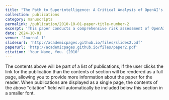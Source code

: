 ```yaml
---
title: "The Path to Superintelligence: A Critical Analysis of OpenAI's Five Levels of AI Progression"
collection: publications
category: manuscripts
permalink: /publication/2010-10-01-paper-title-number-2
excerpt: 'This paper conducts a comprehensive risk assessment of OpenAI's proposed five-level framework for AGI development.'
date: 2024-10-01
venue: 'Journal 1'
slidesurl: 'http://academicpages.github.io/files/slides2.pdf'
paperurl: 'http://academicpages.github.io/files/paper2.pdf'
citation: 'Your Name, You. (2010'
---
```


The contents above will be part of a list of publications, if the user clicks the link for the publication than the contents of section will be rendered as a full page, allowing you to provide more information about the paper for the reader. When publications are displayed as a single page, the contents of the above "citation" field will automatically be included below this section in a smaller font.
